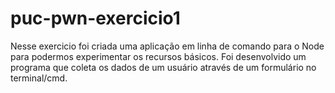 # puc-pwn-exercicio1

Nesse exercicio foi criada uma aplicação em linha de comando para o Node para podermos
experimentar os recursos básicos. Foi desenvolvido um programa que coleta os
dados de um usuário através de um formulário no terminal/cmd.
